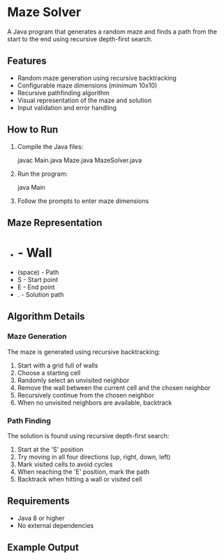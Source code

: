 # Maze Solver

A Java program that generates a random maze and finds a path from the start to the end using recursive depth-first search.

## Features

- Random maze generation using recursive backtracking
- Configurable maze dimensions (minimum 10x10)
- Recursive pathfinding algorithm
- Visual representation of the maze and solution
- Input validation and error handling

## How to Run

1. Compile the Java files:
   
   javac Main.java Maze.java MazeSolver.java

2. Run the program:
   
   java Main

3. Follow the prompts to enter maze dimensions
## Maze Representation

- # - Wall  
-   (space) - Path  
- S - Start point  
- E - End point  
- . - Solution path  

## Algorithm Details

### Maze Generation
The maze is generated using recursive backtracking:
1. Start with a grid full of walls
2. Choose a starting cell
3. Randomly select an unvisited neighbor
4. Remove the wall between the current cell and the chosen neighbor
5. Recursively continue from the chosen neighbor
6. When no unvisited neighbors are available, backtrack

### Path Finding
The solution is found using recursive depth-first search:
1. Start at the 'S' position
2. Try moving in all four directions (up, right, down, left)
3. Mark visited cells to avoid cycles
4. When reaching the 'E' position, mark the path
5. Backtrack when hitting a wall or visited cell

## Requirements

- Java 8 or higher  
- No external dependencies

## Example Output